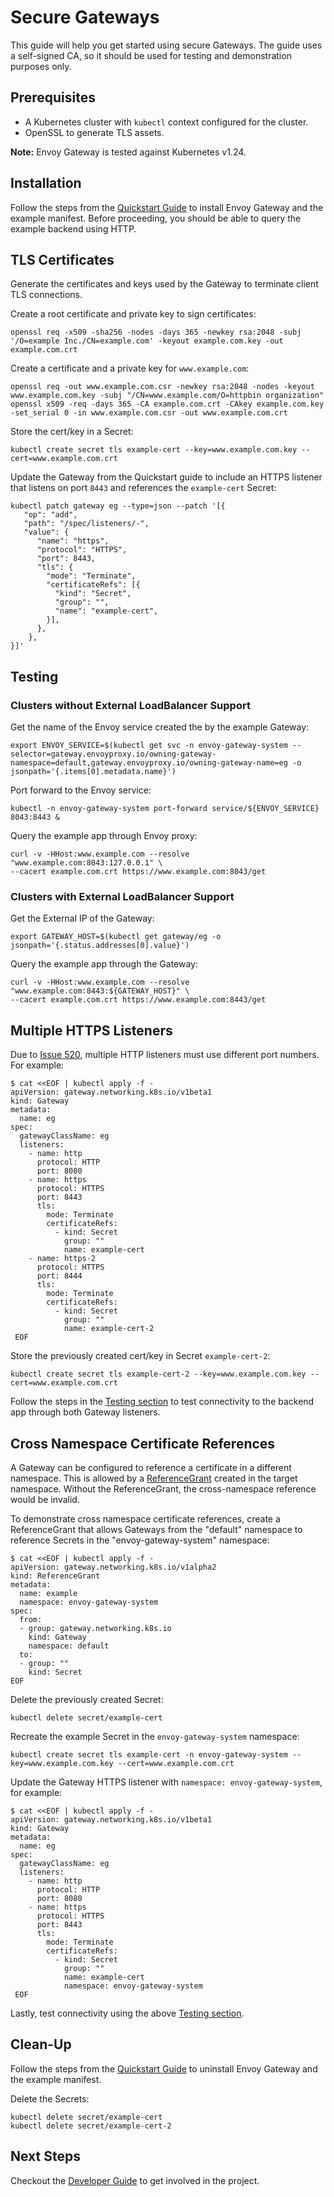 # Secure Gateways

This guide will help you get started using secure Gateways. The guide uses a self-signed CA, so it should be used for
testing and demonstration purposes only.

## Prerequisites

- A Kubernetes cluster with `kubectl` context configured for the cluster.
- OpenSSL to generate TLS assets.

__Note:__ Envoy Gateway is tested against Kubernetes v1.24.

## Installation

Follow the steps from the [Quickstart Guide](QUICKSTART.md) to install Envoy Gateway and the example manifest.
Before proceeding, you should be able to query the example backend using HTTP.

## TLS Certificates

Generate the certificates and keys used by the Gateway to terminate client TLS connections.

Create a root certificate and private key to sign certificates:

```shell
openssl req -x509 -sha256 -nodes -days 365 -newkey rsa:2048 -subj '/O=example Inc./CN=example.com' -keyout example.com.key -out example.com.crt
```

Create a certificate and a private key for `www.example.com`:

```shell
openssl req -out www.example.com.csr -newkey rsa:2048 -nodes -keyout www.example.com.key -subj "/CN=www.example.com/O=httpbin organization"
openssl x509 -req -days 365 -CA example.com.crt -CAkey example.com.key -set_serial 0 -in www.example.com.csr -out www.example.com.crt
```

Store the cert/key in a Secret:

```shell
kubectl create secret tls example-cert --key=www.example.com.key --cert=www.example.com.crt
```

Update the Gateway from the Quickstart guide to include an HTTPS listener that listens on port `8443` and references the
`example-cert` Secret:

```shell
kubectl patch gateway eg --type=json --patch '[{
   "op": "add",
   "path": "/spec/listeners/-",
   "value": {
      "name": "https",
      "protocol": "HTTPS",
      "port": 8443,
      "tls": {
        "mode": "Terminate",
        "certificateRefs": [{
          "kind": "Secret",
          "group": "",
          "name": "example-cert",
        }],
      },
    },
}]'
```

## Testing

### Clusters without External LoadBalancer Support

Get the name of the Envoy service created the by the example Gateway:

```shell
export ENVOY_SERVICE=$(kubectl get svc -n envoy-gateway-system --selector=gateway.envoyproxy.io/owning-gateway-namespace=default,gateway.envoyproxy.io/owning-gateway-name=eg -o jsonpath='{.items[0].metadata.name}')
```

Port forward to the Envoy service:

```shell
kubectl -n envoy-gateway-system port-forward service/${ENVOY_SERVICE} 8043:8443 &
```

Query the example app through Envoy proxy:

```shell
curl -v -HHost:www.example.com --resolve "www.example.com:8043:127.0.0.1" \
--cacert example.com.crt https://www.example.com:8043/get
```

### Clusters with External LoadBalancer Support

Get the External IP of the Gateway:

```shell
export GATEWAY_HOST=$(kubectl get gateway/eg -o jsonpath='{.status.addresses[0].value}')
```

Query the example app through the Gateway:

```shell
curl -v -HHost:www.example.com --resolve "www.example.com:8443:${GATEWAY_HOST}" \
--cacert example.com.crt https://www.example.com:8443/get
```

## Multiple HTTPS Listeners

Due to [Issue 520][], multiple HTTP listeners must use different port numbers. For example:

```console
$ cat <<EOF | kubectl apply -f -
apiVersion: gateway.networking.k8s.io/v1beta1
kind: Gateway
metadata:
  name: eg
spec:
  gatewayClassName: eg
  listeners:
    - name: http
      protocol: HTTP
      port: 8080
    - name: https
      protocol: HTTPS
      port: 8443
      tls:
        mode: Terminate
        certificateRefs:
          - kind: Secret
            group: ""
            name: example-cert
    - name: https-2
      protocol: HTTPS
      port: 8444
      tls:
        mode: Terminate
        certificateRefs:
          - kind: Secret
            group: ""
            name: example-cert-2
 EOF
```

Store the previously created cert/key in Secret `example-cert-2`:

```shell
kubectl create secret tls example-cert-2 --key=www.example.com.key --cert=www.example.com.crt
```

Follow the steps in the [Testing section](#testing) to test connectivity to the backend app through both Gateway
listeners.

## Cross Namespace Certificate References

A Gateway can be configured to reference a certificate in a different namespace. This is allowed by a [ReferenceGrant][]
created in the target namespace. Without the ReferenceGrant, the cross-namespace reference would be invalid.

To demonstrate cross namespace certificate references, create a ReferenceGrant that allows Gateways from the "default"
namespace to reference Secrets in the "envoy-gateway-system" namespace:

```console
$ cat <<EOF | kubectl apply -f -
apiVersion: gateway.networking.k8s.io/v1alpha2
kind: ReferenceGrant
metadata:
  name: example
  namespace: envoy-gateway-system
spec:
  from:
  - group: gateway.networking.k8s.io
    kind: Gateway
    namespace: default
  to:
  - group: ""
    kind: Secret
EOF
```

Delete the previously created Secret:

```shell
kubectl delete secret/example-cert
```

Recreate the example Secret in the `envoy-gateway-system` namespace:

```shell
kubectl create secret tls example-cert -n envoy-gateway-system --key=www.example.com.key --cert=www.example.com.crt
```

Update the Gateway HTTPS listener with `namespace: envoy-gateway-system`, for example:

```console
$ cat <<EOF | kubectl apply -f -
apiVersion: gateway.networking.k8s.io/v1beta1
kind: Gateway
metadata:
  name: eg
spec:
  gatewayClassName: eg
  listeners:
    - name: http
      protocol: HTTP
      port: 8080
    - name: https
      protocol: HTTPS
      port: 8443
      tls:
        mode: Terminate
        certificateRefs:
          - kind: Secret
            group: ""
            name: example-cert
            namespace: envoy-gateway-system
 EOF
```

Lastly, test connectivity using the above [Testing section](#testing).

## Clean-Up

Follow the steps from the [Quickstart Guide](QUICKSTART.md) to uninstall Envoy Gateway and the example manifest.

Delete the Secrets:

```shell
kubectl delete secret/example-cert
kubectl delete secret/example-cert-2
```

## Next Steps

Checkout the [Developer Guide](../../DEVELOPER.md) to get involved in the project.

[kind]: https://kind.sigs.k8s.io/
[httpbin_methods]: https://httpbin.org/#/HTTP_Methods
[Issue 520]: https://github.com/envoyproxy/gateway/issues/520
[ReferenceGrant]: https://gateway-api.sigs.k8s.io/api-types/referencegrant/
